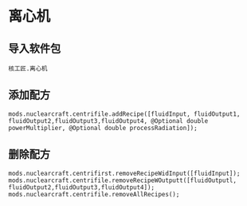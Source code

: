 # 离心机

## 导入软件包
`核工匠.离心机`

## 添加配方
```zenscript
mods.nuclearcraft.centrifile.addRecipe([fluidInput, fluidOutput1, fluidOutput2,fluidOutput3,fluidOutput4, @Optional double powerMultiplier, @Optional double processRadiation]);
```

## 删除配方
```zenscript
mods.nuclearcraft.centrifirst.removeRecipeWidInput([fluidInput]);
mods.nuclearcraft.centrifile.removeRecipeWOutputt([fluidOutputl, fluidOutput2,fluidOutput3,fluidOutput4]);
mods.nuclearcraft.centrifile.removeAllRecipes();
```
